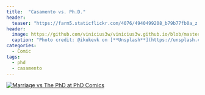 ```yaml
---
title:  "Casamento vs. Ph.D."
header:
  teaser: "https://farm5.staticflickr.com/4076/4940499208_b79b77fb0a_z.jpg"
header:
  image: https://github.com/vinicius3w/vinicius3w.github.io/blob/master/images/header-by-jesus-kiteque-224069.jpg?raw=true
  caption: "Photo credit: @ikukevk on [**Unsplash**](https://unsplash.com/photos/w7ZyuGYNpRQ)"
categories: 
  - Comic
tags:
  - phd
  - casamento
---
```


[![Marriage vs The PhD at PhD Comics](https://www.phdcomics.com/comics/archive/phd032410s.gif "Marriage vs The PhD")](http://www.phdcomics.com/comics.php?f=1296)
